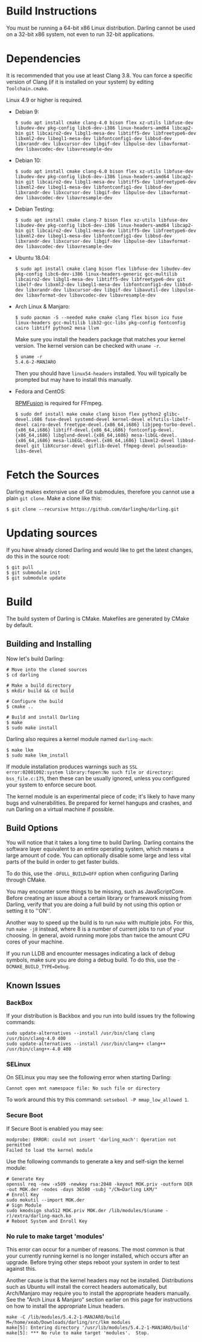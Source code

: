 # Build Instructions

You must be running a 64-bit x86 Linux distribution. Darling cannot be used on a 32-bit x86 system, not even to run 32-bit applications.

# Dependencies

It is recommended that you use at least Clang 3.8. You can force a specific version of Clang (if it is installed on your system) by editing `Toolchain.cmake`.

Linux 4.9 or higher is required.

* Debian 9:

  ```
  $ sudo apt install cmake clang-4.0 bison flex xz-utils libfuse-dev libudev-dev pkg-config libc6-dev-i386 linux-headers-amd64 libcap2-bin git libcairo2-dev libgl1-mesa-dev libtiff5-dev libfreetype6-dev libxml2-dev libegl1-mesa-dev libfontconfig1-dev libbsd-dev libxrandr-dev libxcursor-dev libgif-dev libpulse-dev libavformat-dev libavcodec-dev libavresample-dev
  ```

* Debian 10:

  ```
  $ sudo apt install cmake clang-6.0 bison flex xz-utils libfuse-dev libudev-dev pkg-config libc6-dev-i386 linux-headers-amd64 libcap2-bin git libcairo2-dev libgl1-mesa-dev libtiff5-dev libfreetype6-dev libxml2-dev libegl1-mesa-dev libfontconfig1-dev libbsd-dev libxrandr-dev libxcursor-dev libgif-dev libpulse-dev libavformat-dev libavcodec-dev libavresample-dev
  ````

* Debian Testing:

  ```
  $ sudo apt install cmake clang-7 bison flex xz-utils libfuse-dev libudev-dev pkg-config libc6-dev-i386 linux-headers-amd64 libcap2-bin git libcairo2-dev libgl1-mesa-dev libtiff5-dev libfreetype6-dev libxml2-dev libegl1-mesa-dev libfontconfig1-dev libbsd-dev libxrandr-dev libxcursor-dev libgif-dev libpulse-dev libavformat-dev libavcodec-dev libavresample-dev
  ```

* Ubuntu 18.04:

  ```
  $ sudo apt install cmake clang bison flex libfuse-dev libudev-dev pkg-config libc6-dev-i386 linux-headers-generic gcc-multilib libcairo2-dev libgl1-mesa-dev libtiff5-dev libfreetype6-dev git libelf-dev libxml2-dev libegl1-mesa-dev libfontconfig1-dev libbsd-dev libxrandr-dev libxcursor-dev libgif-dev libavutil-dev libpulse-dev libavformat-dev libavcodec-dev libavresample-dev
  ```


* Arch Linux & Manjaro:

  ```
  $ sudo pacman -S --needed make cmake clang flex bison icu fuse linux-headers gcc-multilib lib32-gcc-libs pkg-config fontconfig cairo libtiff python2 mesa llvm
  ```

  Make sure you install the headers package that matches your kernel version. The kernel version can be checked with `uname -r`.

  ```
  $ uname -r
  5.4.6-2-MANJARO
  ```


  Then you should have `linux54-headers` installed. You will typically be prompted but may have to install this manually.

* Fedora and CentOS:

  [RPMFusion](https///rpmfusion.org/RPM%20Fusion) is required for FFmpeg.

  ```
  $ sudo dnf install make cmake clang bison flex python2 glibc-devel.i686 fuse-devel systemd-devel kernel-devel elfutils-libelf-devel cairo-devel freetype-devel.{x86_64,i686} libjpeg-turbo-devel.{x86_64,i686} libtiff-devel.{x86_64,i686} fontconfig-devel.{x86_64,i686} libglvnd-devel.{x86_64,i686} mesa-libGL-devel.{x86_64,i686} mesa-libEGL-devel.{x86_64,i686} libxml2-devel libbsd-devel git libXcursor-devel giflib-devel ffmpeg-devel pulseaudio-libs-devel
  ```


# Fetch the Sources

Darling makes extensive use of Git submodules, therefore you cannot use a plain `git clone`. Make a clone like this:

```
$ git clone --recursive https://github.com/darlinghq/darling.git
```


# Updating sources

If you have already cloned Darling and would like to get the latest changes, do this in the source root:

```
$ git pull
$ git submodule init
$ git submodule update
```

# Build

The build system of Darling is CMake. Makefiles are generated by CMake by default.

## Building and Installing

Now let's build Darling:

```
# Move into the cloned sources
$ cd darling

# Make a build directory
$ mkdir build && cd build

# Configure the build
$ cmake ..

# Build and install Darling
$ make
$ sudo make install
```


Darling also requires a kernel module named `darling-mach`:

```
$ make lkm
$ sudo make lkm_install
```

If module installation produces warnings such as `SSL error:02001002:system library:fopen:No such file or directory: bss_file.c:175`, then these can be usually ignored, unless you configured your system to enforce secure boot.

The kernel module is an experimental piece of code; it's likely to have many bugs and vulnerabilities. Be prepared for kernel hangups and crashes, and run Darling on a virtual machine if possible.

##  Build Options 

You will notice that it takes a long time to build Darling. Darling contains the software layer equivalent to an entire operating system, which means a large amount of code. You can optionally disable some large and less vital parts of the build in order to get faster builds.

To do this, use the `-DFULL_BUILD=OFF` option when configuring Darling through CMake.

You may encounter some things to be missing, such as JavaScriptCore. Before creating an issue about a certain library or framework missing from Darling, verify that you are doing a full build by not using this option or setting it to ''ON''.

Another way to speed up the build is to run `make` with multiple jobs. For this, run `make -j8` instead, where 8 is a number of current jobs to run of your choosing. In general, avoid running more jobs than twice the amount CPU cores of your machine.

If you run LLDB and encounter messages indicating a lack of debug symbols, make sure you are doing a debug build. To do this, use the `-DCMAKE_BUILD_TYPE=Debug`.

## Known Issues

### BackBox


If your distribution is Backbox and you run into build issues try the following commands:

```
sudo update-alternatives --install /usr/bin/clang clang /usr/bin/clang-4.0 400
sudo update-alternatives --install /usr/bin/clang++ clang++ /usr/bin/clang++-4.0 400
```

### SELinux

On SELinux you may see the following error when starting Darling:

```
Cannot open mnt namespace file: No such file or directory
```

To work around this try this command: `setsebool -P mmap_low_allowed 1`.

### Secure Boot

If Secure Boot is enabled you may see:

```
modprobe: ERROR: could not insert 'darling_mach': Operation not permitted
Failed to load the kernel module
```

Use the following commands to generate a key and self-sign the kernel module:

```
# Generate Key
openssl req -new -x509 -newkey rsa:2048 -keyout MOK.priv -outform DER -out MOK.der -nodes -days 36500 -subj "/CN=Darling LKM/"
# Enroll Key
sudo mokutil --import MOK.der
# Sign Module
sudo kmodsign sha512 MOK.priv MOK.der /lib/modules/$(uname -r)/extra/darling-mach.ko
# Reboot System and Enroll Key
```


### No rule to make target 'modules'

This error can occur for a number of reasons. The most common is that your currently running kernel is no longer installed, which occurs after an upgrade. Before trying other steps reboot your system in order to test against this.

Another cause is that the kernel headers may not be installed. Distributions such as Ubuntu will install the correct headers automatically, but Arch/Manjaro may require you to install the appropriate headers manually. See the "Arch Linux & Manjaro" section earlier on this page for instructions on how to install the appropriate Linux headers.

```
make -C /lib/modules/5.4.2-1-MANJARO/build M=/home/xeab/Downloads/darling/src/lkm modules
make[5]: Entering directory '/usr/lib/modules/5.4.2-1-MANJARO/build'
make[5]: *** No rule to make target 'modules'.  Stop.
```
